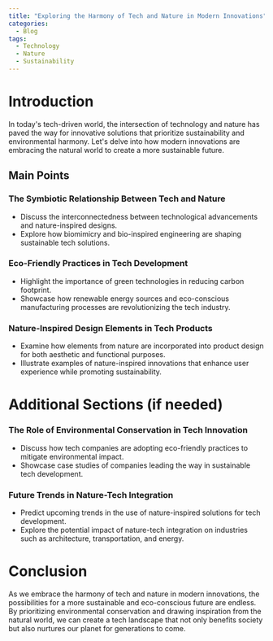 ```yaml
---
title: "Exploring the Harmony of Tech and Nature in Modern Innovations"
categories:
  - Blog
tags:
  - Technology
  - Nature
  - Sustainability
---
```


# Introduction
In today's tech-driven world, the intersection of technology and nature has paved the way for innovative solutions that prioritize sustainability and environmental harmony. Let's delve into how modern innovations are embracing the natural world to create a more sustainable future.

## Main Points
### The Symbiotic Relationship Between Tech and Nature
- Discuss the interconnectedness between technological advancements and nature-inspired designs.
- Explore how biomimicry and bio-inspired engineering are shaping sustainable tech solutions.

### Eco-Friendly Practices in Tech Development
- Highlight the importance of green technologies in reducing carbon footprint.
- Showcase how renewable energy sources and eco-conscious manufacturing processes are revolutionizing the tech industry.

### Nature-Inspired Design Elements in Tech Products
- Examine how elements from nature are incorporated into product design for both aesthetic and functional purposes.
- Illustrate examples of nature-inspired innovations that enhance user experience while promoting sustainability.

# Additional Sections (if needed)
### The Role of Environmental Conservation in Tech Innovation
- Discuss how tech companies are adopting eco-friendly practices to mitigate environmental impact.
- Showcase case studies of companies leading the way in sustainable tech development.

### Future Trends in Nature-Tech Integration
- Predict upcoming trends in the use of nature-inspired solutions for tech development.
- Explore the potential impact of nature-tech integration on industries such as architecture, transportation, and energy.

# Conclusion
As we embrace the harmony of tech and nature in modern innovations, the possibilities for a more sustainable and eco-conscious future are endless. By prioritizing environmental conservation and drawing inspiration from the natural world, we can create a tech landscape that not only benefits society but also nurtures our planet for generations to come.